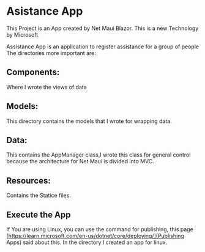# Asistance App
This Project is an App created by Net Maui Blazor.
This is a new Technology by Microsoft

Assistance App is an application to register assistance for a group of people
The directories more important are:
<br>
## Components:
Where I wrote the views of data
<br>

## Models:
This directory contains the models that I wrote for wrapping data.
<br>

## Data:
This contains the AppManager class,I wrote this class for general control because the architecture for Net Maui
is divided into MVC.
<br>

## Resources:
Contains the Statice files.

## Execute the App 
If You are using Linux, you can use the command for publishing, this page [https://learn.microsoft.com/en-us/dotnet/core/deploying/](Publishing Apps) said about this.
In the directory I created an app for linux.
